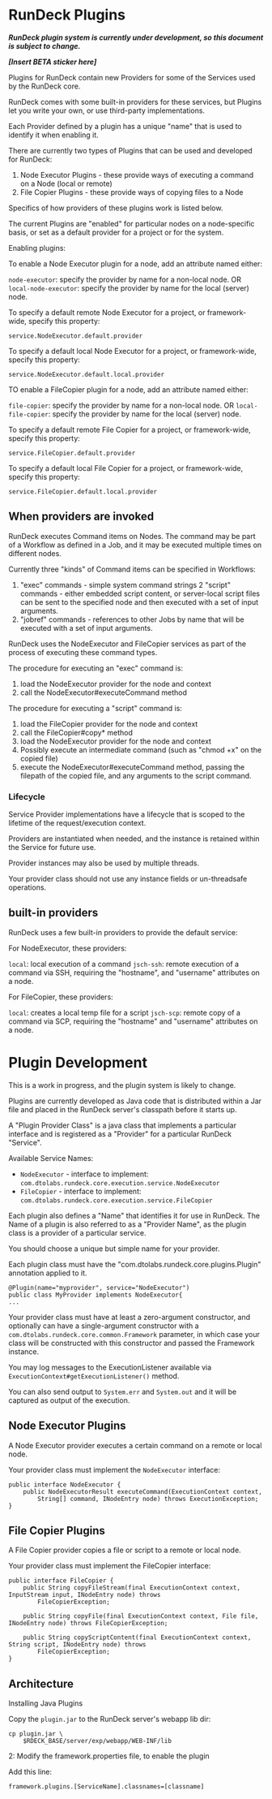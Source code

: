 
RunDeck Plugins
===========

***RunDeck plugin system is currently under development, so this document
is subject to change.***

***[Insert BETA sticker here]***

Plugins for RunDeck contain new Providers for some of the Services used by
the RunDeck core.

RunDeck comes with some built-in providers for these services, but Plugins
let you write your own, or use third-party implementations.

Each Provider defined by a plugin has a unique "name" that is used to identify
it when enabling it.

There are currently two types of Plugins that can be used and developed for
RunDeck:

1. Node Executor Plugins - these provide ways of executing a command on a Node (local or remote)
2. File Copier Plugins - these provide ways of copying files to a Node

Specifics of how providers of these plugins work is listed below.

The current Plugins are "enabled" for particular nodes on a node-specific basis,
or set as a default provider for a project or for the system.

Enabling plugins:

To enable a Node Executor plugin for a node, add an attribute named either:

`node-executor`: specify the provider by name for a non-local node.
OR
`local-node-executor`: specify the provider by name for the local (server) node.

To specify a default remote Node Executor for a project, or framework-wide, specify this property:

`service.NodeExecutor.default.provider`

To specify a default local Node Executor for a project, or framework-wide, specify this property:

`service.NodeExecutor.default.local.provider`

TO enable a FileCopier plugin for a node, add an attribute named either:

`file-copier`: specify the provider by name for a non-local node.
OR
`local-file-copier`: specify the provider by name for the local (server) node.

To specify a default remote File Copier for a project, or framework-wide, specify this property:

`service.FileCopier.default.provider`

To specify a default local File Copier for a project, or framework-wide, specify this property:

`service.FileCopier.default.local.provider`

## When providers are invoked

RunDeck executes Command items on Nodes.  The command may be part of a Workflow as defined
in a Job, and it may be executed multiple times on different nodes.

Currently three "kinds" of Command items can be specified in Workflows:

1. "exec" commands - simple system command strings
2 "script" commands - either embedded script content, or server-local script 
files can be sent to the specified node and then executed with a set of input arguments.
3. "jobref" commands - references to other Jobs by name that will be executed with
a set of input arguments.

RunDeck uses the NodeExecutor and FileCopier services as part of the process of 
executing these command types.

The procedure for executing an "exec" command is:

1. load the NodeExecutor provider for the node and context
2. call the NodeExecutor#executeCommand method

The procedure for executing a "script" command is:

1. load the FileCopier provider for the node and context
2. call the FileCopier#copy* method 
3. load the NodeExecutor provider for the node and context
4. Possibly execute an intermediate command (such as "chmod +x" on the copied file)
5. execute the NodeExecutor#executeCommand method, passing the filepath of the 
  copied file, and any arguments to the script command.

### Lifecycle

Service Provider implementations have a lifecycle that is scoped to the lifetime
of the request/execution context.

Providers are instantiated when needed, and the instance is retained within the
Service for future use.

Provider instances may also be used by multiple threads.

Your provider class should not use any instance fields or un-threadsafe 
operations.

## built-in providers

RunDeck uses a few built-in providers to provide the default service:

For NodeExecutor, these providers:

`local`: local execution of a command 
`jsch-ssh`: remote execution of a command via SSH, requiring the "hostname", and "username" attributes on a node.

For FileCopier, these providers:

`local`: creates a local temp file for a script
`jsch-scp`: remote copy of a command via SCP, requiring the "hostname" and 
   "username" attributes on a node.

Plugin Development
=============

This is a work in progress, and the plugin system is likely to change.

Plugins are currently developed as Java code that is distributed within a Jar 
file and placed in the RunDeck server's classpath before it starts up.

A "Plugin Provider Class" is a java class that implements a particular interface and is
registered as a "Provider" for a particular RunDeck "Service".  

Available Service Names:

* `NodeExecutor` - interface to implement: `com.dtolabs.rundeck.core.execution.service.NodeExecutor`
* `FileCopier` - interface to implement: `com.dtolabs.rundeck.core.execution.service.FileCopier`

Each plugin also defines a "Name" that identifies it for use in RunDeck.  The Name
of a plugin is also referred to as a "Provider Name", as the plugin class is a
provider of a particular service.

You should choose a unique but simple name for your provider.

Each plugin class must have the "com.dtolabs.rundeck.core.plugins.Plugin"
annotation applied to it.

    @Plugin(name="myprovider", service="NodeExecutor")
    public class MyProvider implements NodeExecutor{
    ...

Your provider class must have at least a zero-argument constructor, and optionally 
can have a single-argument constructor with a 
`com.dtolabs.rundeck.core.common.Framework` parameter, in which case your
class will be constructed with this constructor and passed the Framework
instance.

You may log messages to the ExecutionListener available via 
`ExecutionContext#getExecutionListener()` method.

You can also send output to `System.err` and `System.out` and it will be 
captured as output of the execution.

Node Executor Plugins
--------

A Node Executor provider executes a certain command on a remote or 
local node.

Your provider class must implement the `NodeExecutor` interface:

    public interface NodeExecutor {
        public NodeExecutorResult executeCommand(ExecutionContext context, 
            String[] command, INodeEntry node) throws ExecutionException;
    }

File Copier Plugins
---------

A File Copier provider copies a file or script to a remote
or local node.

Your provider class must implement the FileCopier interface:

    public interface FileCopier {
        public String copyFileStream(final ExecutionContext context, InputStream input, INodeEntry node) throws
            FileCopierException;

        public String copyFile(final ExecutionContext context, File file, INodeEntry node) throws FileCopierException;

        public String copyScriptContent(final ExecutionContext context, String script, INodeEntry node) throws
            FileCopierException;
    }


Architecture
------

Installing Java Plugins

Copy the `plugin.jar` to the RunDeck server's
webapp lib dir:

    cp plugin.jar \
        $RDECK_BASE/server/exp/webapp/WEB-INF/lib

2: Modify the framework.properties file, to enable the plugin

Add this line:

    framework.plugins.[ServiceName].classnames=[classname]
